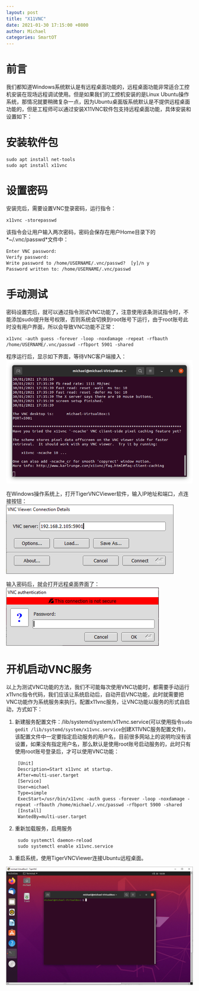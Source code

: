 ```yaml
---
layout: post
title: "X11VNC"
date: 2021-01-30 17:15:00 +0800
author: Michael
categories: SmartOT
---
```


# 前言 #

我们都知道Windows系统默认是有远程桌面功能的，远程桌面功能非常适合工控机安装在现场远程调试使用。但是如果我们的工控机安装的是Linux Ubuntu操作系统，那情况就要稍微复杂一点，因为Ubuntu桌面版系统默认是不提供远程桌面功能的，但是工程师可以通过安装X11VNC软件包支持远程桌面功能，具体安装和设置如下：

# 安装软件包 #

	sudo apt install net-tools
	sudo apt install x11vnc

# 设置密码 #

安装完后，需要设置VNC登录密码，运行指令：

	x11vnc -storepasswd

该指令会让用户输入两次密码，密码会保存在用户Home目录下的*~/.vnc/passwd*文件中：

	Enter VNC password:
	Verify password:
	Write password to /home/USERNAME/.vnc/passwd?  [y]/n y
	Password written to: /home/USERNAME/.vnc/passwd

# 手动测试 #

密码设置完后，就可以通过指令测试VNC功能了，注意使用该条测试指令时，不能添加sudo提升账号权限，否则系统会切换到root账号下运行，由于root账号此时没有用户界面，所以会导致VNC功能不正常：

	x11vnc -auth guess -forever -loop -noxdamage -repeat -rfbauth /home/USERNAME/.vnc/passwd -rfbport 5901 -shared

程序运行后，显示如下界面，等待VNC客户端接入：  
![日志文件夹](/assets/smartot/x11vnc.png)  

在Windows操作系统上，打开TigerVNCViewer软件，输入IP地址和端口，点连接按钮：  
![日志文件夹](/assets/smartot/tigervncviewer.png)  

输入密码后，就会打开远程桌面界面了：  
![日志文件夹](/assets/smartot/tigervncviewerpassword.png)  

# 开机启动VNC服务 #

以上为测试VNC功能的方法，我们不可能每次使用VNC功能时，都需要手动运行x11vnc指令代码，我们应该让系统启动后，自动开启VNC功能，此时就需要把VNC功能作为系统服务来执行。配置x11vnc服务，让VNC功能以服务的形式自启动，方式如下：

1. 新建服务配置文件：/lib/systemd/system/x11vnc.service(可以使用指令`sudo gedit /lib/systemd/system/x11vnc.service`创建X11VNC服务配置文件)，该配置文件中一定要指定启动服务的用户名，目前很多网站上的说明均没有该设置，如果没有指定用户名，那么默认是使用root账号启动服务的，此时只有使用root账号登录后，才可以使用VNC功能： 

		[Unit]
		Description=Start x11vnc at startup.
		After=multi-user.target
		[Service]
		User=michael
		Type=simple
		ExecStart=/usr/bin/x11vnc -auth guess -forever -loop -noxdamage -repeat -rfbauth /home/michael/.vnc/passwd -rfbport 5900 -shared
		[Install]
		WantedBy=multi-user.target

2. 重新加载服务，启用服务
  
		sudo systemctl daemon-reload
		sudo systemctl enable x11vnc.service

3. 重启系统，使用TigerVNCViewer连接Ubuntu远程桌面。

![日志文件夹](/assets/smartot/remotedesktop.png)  
